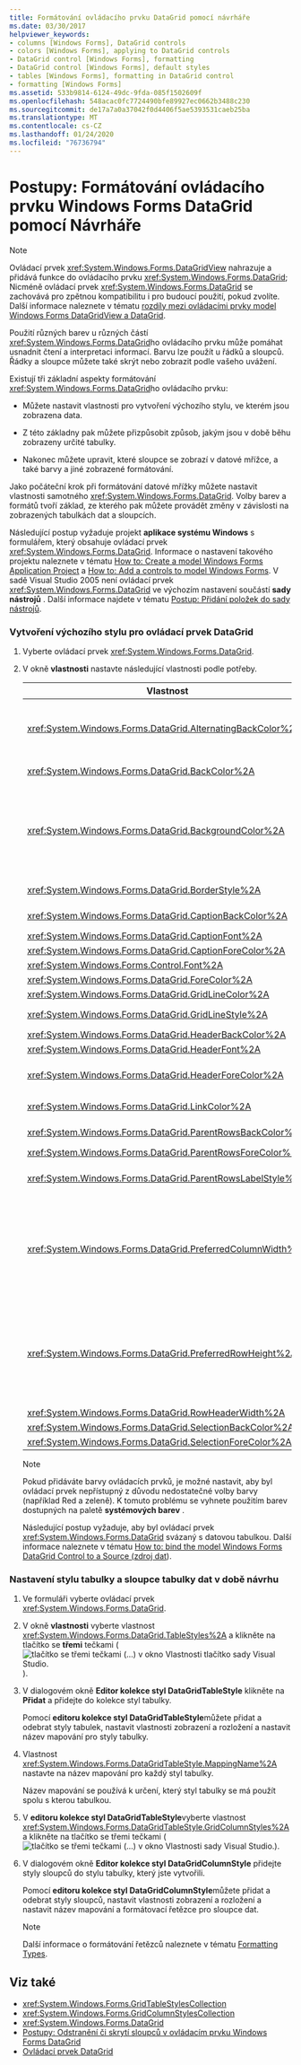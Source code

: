 ```yaml
---
title: Formátování ovládacího prvku DataGrid pomocí návrháře
ms.date: 03/30/2017
helpviewer_keywords:
- columns [Windows Forms], DataGrid controls
- colors [Windows Forms], applying to DataGrid controls
- DataGrid control [Windows Forms], formatting
- DataGrid control [Windows Forms], default styles
- tables [Windows Forms], formatting in DataGrid control
- formatting [Windows Forms]
ms.assetid: 533b9814-6124-49dc-9fda-085f1502609f
ms.openlocfilehash: 548acac0fc7724490bfe89927ec0662b3488c230
ms.sourcegitcommit: de17a7a0a37042f0d4406f5ae5393531caeb25ba
ms.translationtype: MT
ms.contentlocale: cs-CZ
ms.lasthandoff: 01/24/2020
ms.locfileid: "76736794"
---
```

# <a name="how-to-format-the-windows-forms-datagrid-control-using-the-designer"></a>Postupy: Formátování ovládacího prvku Windows Forms DataGrid pomocí Návrháře

> [!NOTE]
> Ovládací prvek <xref:System.Windows.Forms.DataGridView> nahrazuje a přidává funkce do ovládacího prvku <xref:System.Windows.Forms.DataGrid>; Nicméně ovládací prvek <xref:System.Windows.Forms.DataGrid> se zachovává pro zpětnou kompatibilitu i pro budoucí použití, pokud zvolíte. Další informace naleznete v tématu [rozdíly mezi ovládacími prvky model Windows Forms DataGridView a DataGrid](differences-between-the-windows-forms-datagridview-and-datagrid-controls.md).

Použití různých barev u různých částí <xref:System.Windows.Forms.DataGrid>ho ovládacího prvku může pomáhat usnadnit čtení a interpretaci informací. Barvu lze použít u řádků a sloupců. Řádky a sloupce můžete také skrýt nebo zobrazit podle vašeho uvážení.

Existují tři základní aspekty formátování <xref:System.Windows.Forms.DataGrid>ho ovládacího prvku:

- Můžete nastavit vlastnosti pro vytvoření výchozího stylu, ve kterém jsou zobrazena data.

- Z této základny pak můžete přizpůsobit způsob, jakým jsou v době běhu zobrazeny určité tabulky.

- Nakonec můžete upravit, které sloupce se zobrazí v datové mřížce, a také barvy a jiné zobrazené formátování.

Jako počáteční krok při formátování datové mřížky můžete nastavit vlastnosti samotného <xref:System.Windows.Forms.DataGrid>. Volby barev a formátů tvoří základ, ze kterého pak můžete provádět změny v závislosti na zobrazených tabulkách dat a sloupcích.

Následující postup vyžaduje projekt **aplikace systému Windows** s formulářem, který obsahuje ovládací prvek <xref:System.Windows.Forms.DataGrid>. Informace o nastavení takového projektu naleznete v tématu [How to: Create a model Windows Forms Application Project](/visualstudio/ide/step-1-create-a-windows-forms-application-project) a [How to: Add a controls to model Windows Forms](how-to-add-controls-to-windows-forms.md). V sadě Visual Studio 2005 není ovládací prvek <xref:System.Windows.Forms.DataGrid> ve výchozím nastavení součástí **sady nástrojů** . Další informace najdete v tématu [Postup: Přidání položek do sady nástrojů](https://docs.microsoft.com/previous-versions/visualstudio/visual-studio-2010/ms165355(v=vs.100)).

### <a name="to-establish-a-default-style-for-the-datagrid-control"></a>Vytvoření výchozího stylu pro ovládací prvek DataGrid

1. Vyberte ovládací prvek <xref:System.Windows.Forms.DataGrid>.

2. V okně **vlastnosti** nastavte následující vlastnosti podle potřeby.

    |Vlastnost|Popis|
    |--------------|-----------------|
    |<xref:System.Windows.Forms.DataGrid.AlternatingBackColor%2A>|Vlastnost `BackColor` definuje barvu sudého číslování řádků mřížky. Když nastavíte vlastnost <xref:System.Windows.Forms.DataGrid.AlternatingBackColor%2A> na jinou barvu, každý další řádek je nastaven na tuto novou barvu (řádky 1, 3, 5 atd.).|
    |<xref:System.Windows.Forms.DataGrid.BackColor%2A>|Barva pozadí sudého číslování řádků mřížky (řádky 0, 2, 4, 6 a tak dále).|
    |<xref:System.Windows.Forms.DataGrid.BackgroundColor%2A>|Vzhledem k tomu, že vlastnosti <xref:System.Windows.Forms.DataGrid.BackColor%2A> a <xref:System.Windows.Forms.DataGrid.AlternatingBackColor%2A> určují barvu řádků v mřížce, vlastnost <xref:System.Windows.Forms.DataGrid.BackgroundColor%2A> Určuje barvu oblasti mimo oblast řádku, která je viditelná pouze v případě, že se mřížka posouvá do dolní části, nebo pokud je v mřížce obsažen pouze pár řádků.|
    |<xref:System.Windows.Forms.DataGrid.BorderStyle%2A>|Styl ohraničení mřížky, jedna z hodnot <xref:System.Windows.Forms.BorderStyle> výčtu.|
    |<xref:System.Windows.Forms.DataGrid.CaptionBackColor%2A>|Barva pozadí nadpisu okna mřížky, která se zobrazuje hned nad mřížkou|
    |<xref:System.Windows.Forms.DataGrid.CaptionFont%2A>|Písmo popisku v horní části mřížky|
    |<xref:System.Windows.Forms.DataGrid.CaptionForeColor%2A>|Barva pozadí nadpisu okna mřížky|
    |<xref:System.Windows.Forms.Control.Font%2A>|Písmo použité k zobrazení textu v mřížce|
    |<xref:System.Windows.Forms.DataGrid.ForeColor%2A>|Barva písma zobrazeného v datech v řádcích datové mřížky|
    |<xref:System.Windows.Forms.DataGrid.GridLineColor%2A>|Barva čar mřížky pro datovou mřížku.|
    |<xref:System.Windows.Forms.DataGrid.GridLineStyle%2A>|Styl čar, který odděluje buňky mřížky, jednu z hodnot výčtu <xref:System.Windows.Forms.DataGridLineStyle>.|
    |<xref:System.Windows.Forms.DataGrid.HeaderBackColor%2A>|Barva pozadí záhlaví řádků a sloupců|
    |<xref:System.Windows.Forms.DataGrid.HeaderFont%2A>|Písmo použité pro záhlaví sloupců|
    |<xref:System.Windows.Forms.DataGrid.HeaderForeColor%2A>|Barva popředí záhlaví sloupců v mřížce, včetně textu záhlaví sloupce a symbolů plus (+) a minus (-), které rozbalí a sbalí řádky, když se zobrazí více souvisejících tabulek.|
    |<xref:System.Windows.Forms.DataGrid.LinkColor%2A>|Barva textu všech odkazů v mřížce dat, včetně odkazů na podřízené tabulky, název vztahu atd.|
    |<xref:System.Windows.Forms.DataGrid.ParentRowsBackColor%2A>|V podřízené tabulce se jedná o barvu pozadí nadřazených řádků.|
    |<xref:System.Windows.Forms.DataGrid.ParentRowsForeColor%2A>|V podřízené tabulce je to barva popředí nadřazených řádků.|
    |<xref:System.Windows.Forms.DataGrid.ParentRowsLabelStyle%2A>|Určuje, zda jsou názvy tabulek a sloupců zobrazeny v nadřazeném řádku prostřednictvím výčtu <xref:System.Windows.Forms.DataGridParentRowsLabelStyle>.|
    |<xref:System.Windows.Forms.DataGrid.PreferredColumnWidth%2A>|Výchozí šířka (v pixelech) sloupců v mřížce. Tuto vlastnost nastavte před resetováním <xref:System.Windows.Forms.DataGrid.DataSource%2A> a <xref:System.Windows.Forms.DataGrid.DataMember%2A> vlastností (buď samostatně, nebo prostřednictvím metody <xref:System.Windows.Forms.DataGrid.SetDataBinding%2A>), nebo vlastnost nebude mít žádný vliv.<br /><br /> Vlastnost nemůže být nastavena na hodnotu menší než 0.|
    |<xref:System.Windows.Forms.DataGrid.PreferredRowHeight%2A>|Výška řádku (v pixelech) řádků v mřížce Tuto vlastnost nastavte před resetováním <xref:System.Windows.Forms.DataGrid.DataSource%2A> a <xref:System.Windows.Forms.DataGrid.DataMember%2A> vlastností (buď samostatně, nebo prostřednictvím metody <xref:System.Windows.Forms.DataGrid.SetDataBinding%2A>), nebo vlastnost nebude mít žádný vliv.<br /><br /> Vlastnost nemůže být nastavena na hodnotu menší než 0.|
    |<xref:System.Windows.Forms.DataGrid.RowHeaderWidth%2A>|Šířka záhlaví řádků mřížky|
    |<xref:System.Windows.Forms.DataGrid.SelectionBackColor%2A>|Když je vybrán řádek nebo buňka, jedná se o barvu pozadí.|
    |<xref:System.Windows.Forms.DataGrid.SelectionForeColor%2A>|Když je vybrán řádek nebo buňka, jedná se o barvu popředí.|

    > [!NOTE]
    > Pokud přidáváte barvy ovládacích prvků, je možné nastavit, aby byl ovládací prvek nepřístupný z důvodu nedostatečné volby barvy (například Red a zeleně). K tomuto problému se vyhnete použitím barev dostupných na paletě **systémových barev** .

    Následující postup vyžaduje, aby byl ovládací prvek <xref:System.Windows.Forms.DataGrid> svázaný s datovou tabulkou. Další informace naleznete v tématu [How to: bind the model Windows Forms DataGrid Control to a Source (zdroj dat](how-to-bind-the-windows-forms-datagrid-control-to-a-data-source.md)).

### <a name="to-set-the-table-and-column-style-of-a-data-table-at-design-time"></a>Nastavení stylu tabulky a sloupce tabulky dat v době návrhu

1. Ve formuláři vyberte ovládací prvek <xref:System.Windows.Forms.DataGrid>.

2. V okně **vlastnosti** vyberte vlastnost <xref:System.Windows.Forms.DataGrid.TableStyles%2A> a klikněte na tlačítko se **třemi** tečkami (![tlačítko se třemi tečkami (...) v okno Vlastnosti tlačítko sady Visual Studio.](./media/visual-studio-ellipsis-button.png)).

3. V dialogovém okně **Editor kolekce styl DataGridTableStyle** klikněte na **Přidat** a přidejte do kolekce styl tabulky.

     Pomocí **editoru kolekce styl DataGridTableStyle**můžete přidat a odebrat styly tabulek, nastavit vlastnosti zobrazení a rozložení a nastavit název mapování pro styly tabulky.

4. Vlastnost <xref:System.Windows.Forms.DataGridTableStyle.MappingName%2A> nastavte na název mapování pro každý styl tabulky.

     Název mapování se používá k určení, který styl tabulky se má použít spolu s kterou tabulkou.

5. V **editoru kolekce styl DataGridTableStyle**vyberte vlastnost <xref:System.Windows.Forms.DataGridTableStyle.GridColumnStyles%2A> a klikněte na tlačítko se třemi tečkami (![tlačítko se třemi tečkami (...) v okno Vlastnosti sady Visual Studio.](./media/visual-studio-ellipsis-button.png)).

6. V dialogovém okně **Editor kolekce styl DataGridColumnStyle** přidejte styly sloupců do stylu tabulky, který jste vytvořili.

     Pomocí **editoru kolekce styl DataGridColumnStyle**můžete přidat a odebrat styly sloupců, nastavit vlastnosti zobrazení a rozložení a nastavit název mapování a formátovací řetězce pro sloupce dat.

    > [!NOTE]
    > Další informace o formátování řetězců naleznete v tématu [Formatting Types](../../../standard/base-types/formatting-types.md).

## <a name="see-also"></a>Viz také

- <xref:System.Windows.Forms.GridTableStylesCollection>
- <xref:System.Windows.Forms.GridColumnStylesCollection>
- <xref:System.Windows.Forms.DataGrid>
- [Postupy: Odstranění či skrytí sloupců v ovládacím prvku Windows Forms DataGrid](how-to-delete-or-hide-columns-in-the-windows-forms-datagrid-control.md)
- [Ovládací prvek DataGrid](datagrid-control-windows-forms.md)
